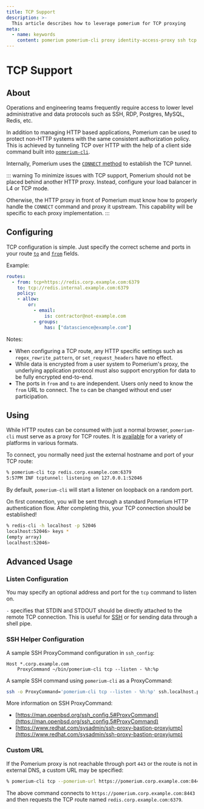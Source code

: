 ```yaml
---
title: TCP Support
description: >-
  This article describes how to leverage pomerium for TCP proxying
meta:
  - name: keywords
    content: pomerium pomerium-cli proxy identity-access-proxy ssh tcp postgres database redis mysql application non-http
---
```


# TCP Support

## About

Operations and engineering teams frequently require access to lower level administrative and data protocols such as SSH, RDP, Postgres, MySQL, Redis, etc.

In addition to managing HTTP based applications, Pomerium can be used to protect non-HTTP systems with the same consistent authorization policy. This is achieved by tunneling TCP over HTTP with the help of a client side command built into [`pomerium-cli`](/docs/releases.md#pomerium-cli).


Internally, Pomerium uses the [`CONNECT` method](https://developer.mozilla.org/en-US/docs/Web/HTTP/Methods/CONNECT) to establish the TCP tunnel.

::: warning
To minimize issues with TCP support, Pomerium should not be placed behind another HTTP proxy.  Instead, configure your load balancer in L4 or TCP mode.

Otherwise, the HTTP proxy in front of Pomerium must know how to properly handle the `CONNECT` command and proxy it upstream.  This capability will be specific to each proxy implementation.
:::

## Configuring

TCP configuration is simple. Just specify the correct scheme and ports in your route [`to`](/reference/readme.md#to) and [`from`](/reference/readme.md#from) fields.

Example:
```yaml
routes:
  - from: tcp+https://redis.corp.example.com:6379
    to: tcp://redis.internal.example.com:6379
    policy:
    - allow:
        or:
          - email:
              is: contractor@not-example.com
          - groups:
              has: ["datascience@example.com"]
```

Notes:

* When configuring a TCP route, any HTTP specific settings such as `regex_rewrite_pattern`, or `set_request_headers` have no effect.
* While data is encrypted from a user system to Pomerium's proxy, the underlying application protocol must also support encryption for data to be fully encrypted end-to-end.
* The ports in `from` and `to` are independent.  Users only need to know the `from` URL to connect.  The `to` can be changed without end user participation.

## Using

While HTTP routes can be consumed with just a normal browser, `pomerium-cli` must serve as a proxy for TCP routes.  It is [available](/docs/releases.md#pomerium-cli) for a variety of platforms in various formats.

To connect, you normally need just the external hostname and port of your TCP route:

```bash
% pomerium-cli tcp redis.corp.example.com:6379
5:57PM INF tcptunnel: listening on 127.0.0.1:52046
```

By default, `pomerium-cli` will start a listener on loopback on a random port.

On first connection, you will be sent through a standard Pomerium HTTP authentication flow.  After completing this, your TCP connection should be established!

```bash
% redis-cli -h localhost -p 52046
localhost:52046> keys *
(empty array)
localhost:52046>
```

## Advanced Usage

### Listen Configuration

You may specify an optional address and port for the `tcp` command to listen on.

`-` specifies that STDIN and STDOUT should be directly attached to the remote TCP connection.  This is useful for [SSH](#ssh-helper-configuration) or for sending data through a shell pipe.

### SSH Helper Configuration

A sample SSH ProxyCommand configuration in `ssh_config`:

```
Host *.corp.example.com
    ProxyCommand ~/bin/pomerium-cli tcp --listen - %h:%p
```

A sample SSH command using `pomerium-cli` as a ProxyCommand:

```bash
ssh -o ProxyCommand='pomerium-cli tcp --listen - %h:%p' ssh.localhost.pomerium.io
```

More information on SSH ProxyCommand:

- [https://man.openbsd.org/ssh_config.5#ProxyCommand](https://man.openbsd.org/ssh_config.5#ProxyCommand)
- [https://www.redhat.com/sysadmin/ssh-proxy-bastion-proxyjump](https://www.redhat.com/sysadmin/ssh-proxy-bastion-proxyjump)

### Custom URL

If the Pomerium proxy is not reachable through port `443` or the route is not in external DNS, a custom URL may be specified:

```bash
% pomerium-cli tcp --pomerium-url https://pomerium.corp.example.com:8443 redis.corp.example.com:6379
```

The above command connects to `https://pomerium.corp.example.com:8443` and then requests the TCP route named `redis.corp.example.com:6379`.
